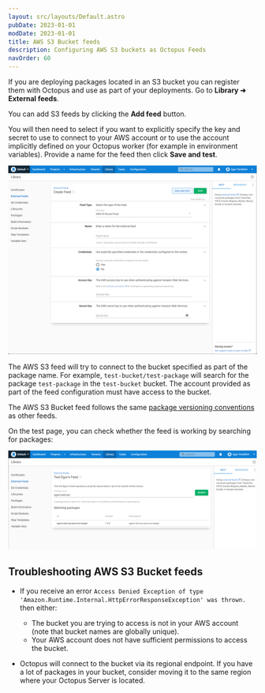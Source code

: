 ```yaml
---
layout: src/layouts/Default.astro
pubDate: 2023-01-01
modDate: 2023-01-01
title: AWS S3 Bucket feeds
description: Configuring AWS S3 buckets as Octopus Feeds
navOrder: 60
---
```


If you are deploying packages located in an S3 bucket you can register them with Octopus and use as part of your deployments. Go to **Library ➜ External feeds**.

You can add S3 feeds by clicking the **Add feed** button.

You will then need to select if you want to explicitly specify the key and secret to use to connect to your AWS account or to use the account implicitly defined on your Octopus worker (for example in environment variables). Provide a name for the feed then click **Save and test**.

![](/docs/packaging-applications/package-repositories/images/s3-feed.png "width=500") 

The AWS S3 feed will try to connect to the bucket specified as part of the package name. For example, `test-bucket/test-package` will search for the package `test-package` in the `test-bucket` bucket. The account provided as part of the feed configuration must have access to the bucket.

The AWS S3 Bucket feed follows the same [package versioning conventions](/docs/packaging-applications/create-packages/versioning) as other feeds.

On the test page, you can check whether the feed is working by searching for packages:

![](/docs/packaging-applications/package-repositories/images/s3-feed-test.png "width=500")

## Troubleshooting AWS S3 Bucket feeds

- If you receive an error `Access Denied Exception of type 'Amazon.Runtime.Internal.HttpErrorResponseException' was thrown.` then either:
  - The bucket you are trying to access is not in your AWS account (note that bucket names are globally unique).
  - Your AWS account does not have sufficient permissions to access the bucket.

- Octopus will connect to the bucket via its regional endpoint. If you have a lot of packages in your bucket, consider moving it to the same region where your Octopus Server is located.
